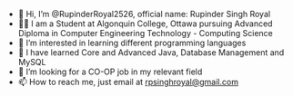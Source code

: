 - 👋 Hi, I’m @RupinderRoyal2526, official name: Rupinder Singh Royal
- 🧑‍🎓 I am a Student at Algonquin College, Ottawa pursuing Advanced Diploma in Computer Engineering Technology - Computing Science
- 👀 I’m interested in learning different programming languages
- 🌱 I have learned Core and Advanced Java, Database Management and MySQL
- 💞️ I’m looking for a CO-OP job in my relevant field
- 📫 How to reach me, just email at rpsinghroyal@gmail.com

<!---
RupinderRoyal2526/RupinderRoyal2526 is a ✨ special ✨ repository because its `README.md` (this file) appears on your GitHub profile.
You can click the Preview link to take a look at your changes.
--->
